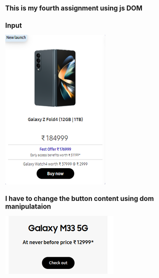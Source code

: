 ## This is my fourth assignment using js DOM

## Input 

![INPUT](/DOM/Assignment_4/Pic8.png)

## I have to change the button content using dom manipulataion

![OUTPUT](/DOM/Assignment_4/4.png)

